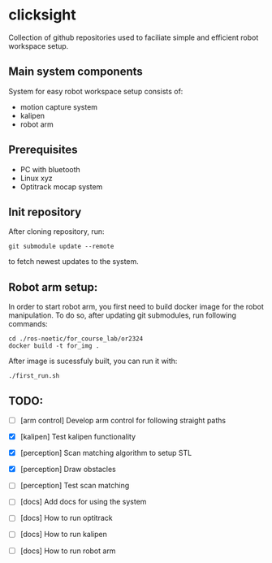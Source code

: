 # clicksight

Collection of github repositories used to faciliate simple and efficient robot workspace setup. 

##  Main system components

System for easy robot workspace setup consists of: 
* motion capture system 
* kalipen 
* robot arm 

## Prerequisites

- PC with bluetooth 
- Linux xyz
- Optitrack mocap system

## Init repository 

After cloning repository, run: 
```
git submodule update --remote 
```
to fetch newest updates to the system. 

## Robot arm setup: 

In order to start robot arm, you first need to build docker image for the robot manipulation. 
To do so, after updating git submodules, run following commands: 
```
cd ./ros-noetic/for_course_lab/or2324
docker build -t for_img . 
```

After image is sucessfuly built, you can run it with:
```
./first_run.sh
```

## TODO: 
- [ ] [arm control] Develop arm control for following straight paths
- [x] [kalipen] Test kalipen functionality 
- [x] [perception] Scan matching algorithm to setup STL 
- [x] [perception] Draw obstacles
- [ ] [perception] Test scan matching
- [ ] [docs] Add docs for using the system 
- [ ] [docs] How to run optitrack 
- [ ] [docs] How to run kalipen 
- [ ] [docs] How to run robot arm 

